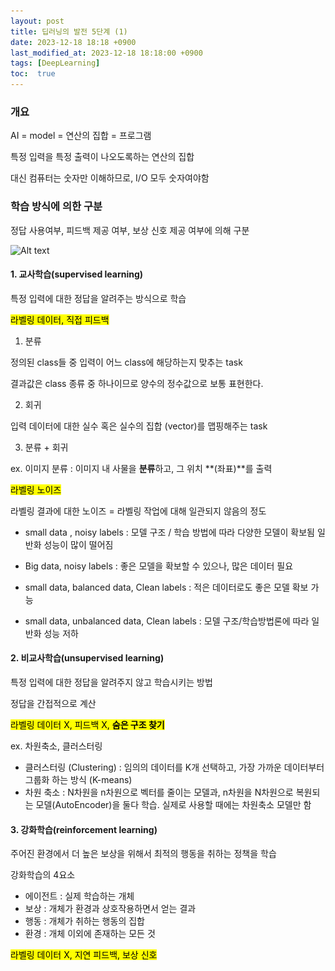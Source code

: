 ```yaml
---
layout: post
title: 딥러닝의 발전 5단계 (1)
date: 2023-12-18 18:18 +0900
last_modified_at: 2023-12-18 18:18:00 +0900
tags: [DeepLearning]
toc:  true
---
```


### 개요

AI = model = 연산의 집합 = 프로그램

특정 입력을 특정 출력이 나오도록하는 연산의 집합

대신 컴퓨터는 숫자만 이해하므로, I/O 모두 숫자여야함

### 학습 방식에 의한 구분

정답 사용여부, 피드백 제공 여부, 보상 신호 제공 여부에 의해 구분

![Alt text](\..\img/image.png)

#### 1. 교사학습(supervised learning)

특정 입력에 대한 정답을 알려주는 방식으로 학습

<mark>라벨링 데이터, 직접 피드백</mark>

1. 분류

정의된 class들 중 입력이 어느 class에 해당하는지 맞추는 task

결과값은 class 종류 중 하나이므로 양수의 정수값으로 보통 표현한다.

2. 회귀

입력 데이터에 대한 실수 혹은 실수의 집합 (vector)를 맵핑해주는 task

3. 분류 + 회귀

ex. 이미지 분류 : 이미지 내 사물을 **분류**하고, 그 위치 **(좌표)**를 출력

<mark>라벨링 노이즈</mark>

라벨링 결과에 대한 노이즈 = 라벨링 작업에 대해 일관되지 않음의 정도

- small data , noisy labels : 모델 구조 / 학습 방법에 따라 다양한 모델이 확보됨 일반화 성능이 많이 떨어짐

- Big data, noisy labels : 좋은 모델을 확보할 수 있으나, 많은 데이터 필요

- small data, balanced data, Clean labels : 적은 데이터로도 좋은 모델 확보 가능

- small data, unbalanced data, Clean labels : 모델 구조/학습방법론에 따라 일반화 성능 저하

#### 2. 비교사학습(unsupervised learning)

특정 입력에 대한 정답을 알려주지 않고 학습시키는 방법

정답을 간접적으로 계산

<mark>라벨링 데이터 X, 피드백 X, **숨은 구조 찾기**</mark>

ex. 차원축소, 클러스터링

- 클러스터링 (Clustering) : 임의의 데이터를 K개 선택하고, 가장 가까운 데이터부터 그룹화 하는 방식 (K-means)
- 차원 축소 : N차원을 n차원으로 벡터를 줄이는 모델과, n차원을 N차원으로 복원되는 모델(AutoEncoder)을 둘다 학습.
실제로 사용할 때에는 차원축소 모델만 함

#### 3. 강화학습(reinforcement learning)

주어진 환경에서 더 높은 보상을 위해서 최적의 행동을 취하는 정책을 학습

강화학습의 4요소
- 에이전트 : 실제 학습하는 개체
- 보상 : 개체가 환경과 상호작용하면서 얻는 결과
- 행동 : 개체가 취하는 행동의 집합
- 환경 : 개체 이외에 존재하는 모든 것

<mark>라벨링 데이터 X, 지연 피드백, 보상 신호</mark>

